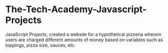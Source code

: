 # The-Tech-Academy-Javascript-Projects
JavaScript Projects, created a website for a hypothetical pizzeria wherein users are charged different amounts of money based on variables
such as toppings, pizza size, sauces, etc. 
